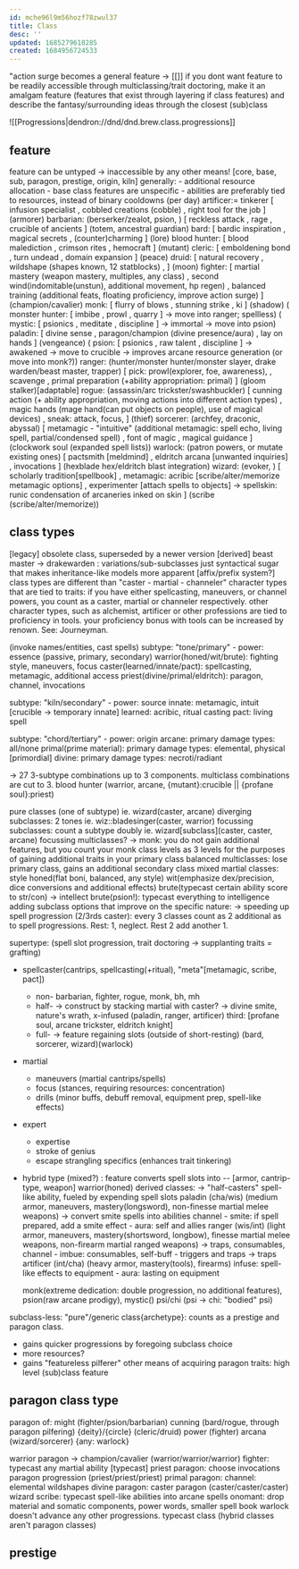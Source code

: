 ```yaml
---
id: mche96l9m56hozf78zwul37
title: Class
desc: ''
updated: 1685279618285
created: 1684956724533
---
```


"action surge becomes a general feature -> [[]]
if you dont want feature to be readily accessible through multiclassing/trait doctoring, make it an amalgam feature (features that exist through layering if class features) and describe the fantasy/surrounding ideas through the closest (sub)class

![[Progressions|dendron://dnd/dnd.brew.class.progressions]]
## feature
feature can be untyped -> inaccessible by any other means!
[core, base, sub, paragon, prestige, origin, kiln]
  generally:
    - additional resource allocation
    - base class features are unspecific
    - abilities are preferably tied to resources, instead of binary cooldowns (per day)
artificer:= tinkerer
  [ infusion specialist
  , cobbled creations (cobble)
  , right tool for the job
  ] (armorer)
barbarian: (berserker/zealot, psion, )
  [ reckless attack
  , rage
  , crucible of ancients
  ] (totem, ancestral guardian)
bard:
  [ bardic inspiration
  , magical secrets
  , (counter)charming
  ] (lore)
blood hunter:
  [ blood malediction
  , crimson rites
  , hemocraft
  ] (mutant)
cleric:
  [ emboldening bond
  , turn undead
  , domain expansion
  ] (peace)
druid:
  [ natural recovery
  , wildshape (shapes known, 12 statblocks)
  ,
  ] (moon)
fighter:
  [ martial mastery (weapon mastery, multiples, any class)
  , second wind(indomitable(unstun), additional movement, hp regen)
  , balanced training (additional feats, floating proficiency, improve action surge)
  ] (champion/cavalier)
monk:
  [ flurry of blows
  , stunning strike
  , ki
  ] (shadow)
( monster hunter:
  [ imbibe
  , prowl
  , quarry
  ] -> move into ranger; spellless)
( mystic:
  [ psionics
  , meditate
  , discipline
  ] -> immortal -> move into psion)
paladin:
  [ divine sense
  , paragon/champion (divine presence/aura)
  , lay on hands
  ] (vengeance)
( psion:
  [ psionics
  , raw talent
  , discipline
  ] -> awakened -> move to crucible -> improves arcane resource generation (or move into monk?))
ranger: (hunter/monster hunter/monster slayer, drake warden/beast master, trapper)
  [ pick: prowl(explorer, foe, awareness),
  , scavenge
  , primal preparation (+ability appropriation: primal)
  ] (gloom stalker)[adaptable]
rogue: (assassin/arc trickster/swashbuckler)
  [ cunning action (+ ability appropriation, moving actions into different action types)
  , magic hands (mage hand(can put objects on people), use of magical devices)
  , sneak: attack, focus,
  ] (thief)
sorcerer: (archfey, draconic, abyssal)
  [ metamagic - "intuitive" (additional metamagic: spell echo, living spell, partial/condensed spell)
  , font of magic
  , magical guidance
  ] (clockwork soul (expanded spell lists))
warlock: (patron powers, or mutate existing ones)
  [ pactsmith [meldmind]
  , eldritch arcana [unwanted inquiries]
  , invocations
  ] (hexblade hex/eldritch blast integration)
wizard: (evoker, )
  [ scholarly tradition[spellbook]
  , metamagic: acribic [scribe/alter/memorize metamagic options]
  , experimenter [attach spells to objects] -> spellskin: runic condensation of arcaneries inked on skin
  ] (scribe (scribe/alter/memorize))

## class types
[legacy]
obsolete class, superseded by a newer version
[derived]
beast master -> drakewarden
: variations/sub-subclasses
just syntactical sugar that makes inheritance-like models more apparent
[affix/prefix system?]
class types are different than "caster - martial - channeler" character types that are tied to traits:
  if you have either
    spellcasting, maneuvers, or channel powers, you count as a caster, martial or channeler respectively.
other character types, such as alchemist, artificer or other professions are tied to proficiency in tools.
your proficiency bonus with tools can be increased by renown. See: Journeyman.

(invoke names/entities, cast spells)
subtype: "tone/primary" - power: essence
(passive, primary, secondary)
warrior(honed/wit/brute): fighting style, maneuvers, focus
caster(learned/innate/pact): spellcasting, metamagic, additional access
priest(divine/primal/eldritch): paragon, channel, invocations

subtype: "kiln/secondary" - power: source
innate: metamagic, intuit [crucible -> temporary innate]
learned: acribic, ritual casting
pact: living spell

subtype: "chord/tertiary" - power: origin
arcane: primary damage types: all/none
primal(prime material): primary damage types: elemental, physical [primordial]
divine: primary damage types: necroti/radiant

-> 27 3-subtype combinations
up to 3 components. multiclass combinations are cut to 3.
blood hunter (warrior, arcane, {mutant}:crucible || {profane soul}:priest)

pure classes (one of subtype) ie. wizard(caster, arcane)
  diverging subclasses: 2 tones ie. wiz::bladesinger(caster, warrior)
  focussing subclasses: count a subtype doubly ie. wizard[subclass](caster, caster, arcane)
focussing multiclasses? -> monk: you do not gain additional features, but you count your monk class levels as 3 levels for the purposes of gaining additional traits in your primary class
balanced multiclasses: lose primary class, gains an additional secondary class
mixed martial classes: style
  honed(flat boni, balanced, any style)
  wit(emphasize dex/precision, dice conversions and additional effects)
  brute(typecast certain ability score to str/con)
  -> intellect brute(psion!): typecast everything to intelligence
  adding subclass options that improve on the specific nature:
  -> speeding up spell progression (2/3rds caster): every 3 classes count as 2 additional as to spell progressions. Rest: 1, neglect. Rest 2 add another 1.

supertype: (spell slot progression, trait doctoring -> supplanting traits = grafting)
- spellcaster(cantrips, spellcasting(+ritual), "meta"[metamagic, scribe, pact])
  + non-
    barbarian, fighter, rogue, monk, bh, mh
  + half- -> construct by stacking martial with caster?
    -> divine smite, nature's wrath, x-infused
    (paladin, ranger, artificer) third: [profane soul, arcane trickster, eldritch knight]
  + full-
    -> feature regaining slots (outside of short-resting)
    (bard, sorcerer, wizard)(warlock)
- martial
  + maneuvers (martial cantrips/spells)
  + focus (stances, requiring resources: concentration)
  + drills (minor buffs, debuff removal, equipment prep, spell-like effects)
- expert
  + expertise
  + stroke of genius
  + escape strangling specifics (enhances trait tinkering)
- hybrid type (mixed?)
  : feature converts spell slots into
  -- [armor, cantrip-type, weapon]
  warrior(honed) derived classes:
  -> "half-casters"
    spell-like ability, fueled by expending spell slots
      paladin (cha/wis)
      (medium armor, maneuvers, mastery(longsword), non-finesse martial melee weapons)
        -> convert smite spells into abilities
        channel - smite: if spell prepared, add a smite effect
          - aura: self and allies
      ranger (wis/int)
      (light armor, maneuvers, mastery(shortsword, longbow), finesse martial melee weapons, non-firearm martial ranged weapons)
        -> traps, consumables,
        channel - imbue: consumables, self-buff
          - triggers and traps -> traps
      artificer (int/cha)
      (heavy armor, mastery(tools), firearms)
        infuse: spell-like effects to equipment
          - aura: lasting on equipment

  monk(extreme dedication: double progression, no additional features), psion(raw arcane prodigy), mystic()
    psi/chi (psi -> chi: "bodied" psi)

subclass-less: "pure"/generic class{archetype}: counts as a prestige and paragon class.
  - gains quicker progressions by foregoing subclass choice
  - more resources?
  - gains "featureless pilferer"
  other means of acquiring paragon traits: high level (sub)class feature

## paragon class type
paragon of:
  might (fighter/psion/barbarian)
  cunning (bard/rogue, through paragon pilfering)
  {deity}/{circle} (cleric/druid)
  power (fighter)
  arcana (wizard/sorcerer)
  {any: warlock}

warrior paragon -> champion/cavalier (warrior/warrior/warrior)
  fighter: typecast any martial ability [typecast]
priest paragon: choose invocations paragon progression (priest/priest/priest)
  primal paragon: channel: elemental wildshapes
  divine paragon:
caster paragon (caster/caster/caster)
  wizard
    scribe: typecast spell-like abilities into arcane spells
    onomant: drop material and somatic components, power words, smaller spell book
warlock doesn't advance any other progressions. typecast class
(hybrid classes aren't paragon classes)

## prestige
